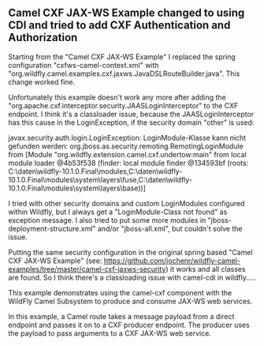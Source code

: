 Camel CXF JAX-WS Example changed to using CDI and tried to add CXF Authentication and Authorization
------------------------

Starting from the "Camel CXF JAX-WS Example" I replaced the spring configuration "cxfws-camel-context.xml" with "org.wildfly.camel.examples.cxf.jaxws.JavaDSLRouteBuilder.java". This change worked fine.

Unfortunately this example doesn't work any more after adding the "org.apache.cxf.interceptor.security.JAASLoginInterceptor" to the CXF endpoint. I think it's a classloader issue, because the JAASLoginInterceptor has this cause in the LoginException, if the security domain "other" is used:

javax.security.auth.login.LoginException: LoginModule-Klasse kann nicht gefunden werden: org.jboss.as.security.remoting.RemotingLoginModule from [Module "org.wildfly.extension.camel.cxf.undertow:main" from local module loader @4b53f538 (finder: local module finder @134593bf (roots: C:\daten\wildfly-10.1.0.Final\modules,C:\daten\wildfly-10.1.0.Final\modules\system\layers\fuse,C:\daten\wildfly-10.1.0.Final\modules\system\layers\base))]

I tried with other security domains and custom LoginModules configured within Wildfly, but I always get a "LoginModule-Class not found" as exception message.
I also tried to put some more modules in "jboss-deployment-structure.xml" and/or "jboss-all.xml", but couldn't solve the issue.


Putting the same security configuration in the original spring based "Camel CXF JAX-WS Example" (see: https://github.com/jochenr/wildfly-camel-examples/tree/master/camel-cxf-jaxws-security) it works and all classes are found. So I think there's a classloading issue with camel-cdi in wildfly.....



This example demonstrates using the camel-cxf component with the WildFly Camel Subsystem to produce and consume JAX-WS web services.

In this example, a Camel route takes a message payload from a direct endpoint and passes it on to a CXF producer endpoint. The producer uses the payload
to pass arguments to a CXF JAX-WS web service.

Prerequisites
-------------

* Maven
* An application server with the wildfly-camel subsystem installed

Running the example
-------------------

To run the example.
1. Add user "testUser" with password "testPassword1+" that has the role "testRole" with the add-user script (${JBOSS_HOME}/bin/add-user.sh ...)
2. Start the application server in standalone mode `${JBOSS_HOME}/bin/standalone.sh -c standalone-full-camel.xml`
3. Build and deploy the project `mvn install -Pdeploy`
4. Browse to http://localhost:8080/example-camel-cxfws-cdi/

You should see a page titled 'Send A Greeting'. This UI enables us to interact with the test 'greeting' web service which will have also been
started. The service WSDL is available at http://localhost:8080/example-camel-cxfws-cdi/greeting?wsdl.

There is a single service operation named 'greet' which takes 2 String parameters named 'message' and 'name'. Invoking the web service will return
a response where these values have been concatenated together.

Testing Camel CXF JAX-WS
------------------------

Web UI
------

Browse to http://localhost:8080/example-camel-cxfws-cdi/.

From the 'Send A Greeting' web form, enter a 'message' and 'name' into the text fields and press the 'send' button. You'll then
see the information you entered combined to display a greeting on the UI.

So what just happened there?

`CamelCxfWsServlet` handles the POST request from the web UI. It retrieves the message and name form parameter values and constructs an
object array. This object array will be the message payload that is sent to the `direct:start` endpoint. A `ProducerTemplate`
sends the message payload to Camel. `The direct:start` endpoint passes the object array to a `cxf:bean` web service producer. 
The web service response is used by `CamelCxfWsServlet` to display the greeting on the web UI.

The full Camel route can be seen in `src/main/webapp/WEB-INF/cxfws-camel-context.xml`.

## Undeploy

To undeploy the example run `mvn clean -Pdeploy`.

## Learn more

Additional camel-cxf documentation can be found at the [WildFly Camel GitBook](http://wildflyext.gitbooks.io/wildfly-camel/content/javaee/jaxws.html
) site.
